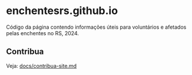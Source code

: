 # enchentesrs.github.io

Código da página contendo informações úteis para voluntários e afetados pelas enchentes no RS, 2024.

## Contribua

Veja: [docs/contribua-site.md](docs/contribua-site.md)
